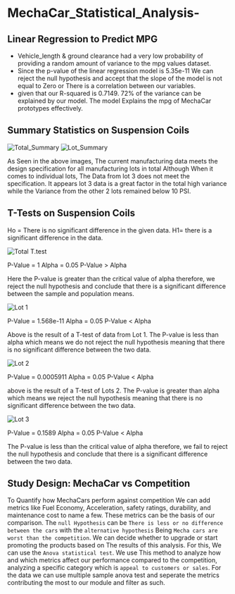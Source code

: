 # MechaCar_Statistical_Analysis-
## Linear Regression to Predict MPG
- Vehicle_length & ground clearance had a very low probability of providing a random amount of variance to the mpg values dataset.
- Since the p-value of the linear regression model is 5.35e-11 We can reject the null hypothesis and accept that the slope of the model is not equal to Zero or There is a correlation between our variables.
- given that our R-squared is 0.7149. 72% of the variance can be explained by our model. The model Explains the mpg of MechaCar prototypes effectively.

## Summary Statistics on Suspension Coils
![Total_Summary](https://github.com/Donik22/MechaCar_Statistical_Analysis-/blob/main/images/Total_Summary.PNG)
![Lot_Summary](https://github.com/Donik22/MechaCar_Statistical_Analysis-/blob/main/images/Lot_Summary.PNG)

As Seen in the above images, The current manufacturing data meets the design specification for all manufacturing lots in total Although When it comes to individual lots, The Data from lot 3 does not meet the specification. It appears lot 3 data is a great factor in the total high variance while the Variance from the other 2 lots remained below 10 PSI.

## T-Tests on Suspension Coils

Ho = There is no significant difference in the given data.
H1= there is a significant difference in the data.


![Total T.test](https://github.com/Donik22/MechaCar_Statistical_Analysis-/blob/main/images/T-test%20Total.PNG)

P-Value = 1 Alpha = 0.05
P-Value > Alpha

Here the P-value is greater than the critical value of alpha therefore, we reject the null hypothesis and conclude that there is a significant difference between the sample and population means.

![Lot 1](https://github.com/Donik22/MechaCar_Statistical_Analysis-/blob/main/images/T-test%20Lot%201.PNG)

P-Value = 1.568e-11 Alpha = 0.05
P-Value < Alpha

Above is the result of a T-test of data from Lot 1. The P-value is less than alpha which means we do not reject the null hypothesis meaning that there is no significant difference between the two data.

![Lot 2](https://github.com/Donik22/MechaCar_Statistical_Analysis-/blob/main/images/T-test%20Lot%202.PNG)

P-Value = 0.0005911 Alpha = 0.05
P-Value < Alpha

above is the result of a T-test of Lots 2. The P-value is greater than alpha which means we reject the null hypothesis meaning that there is no significant difference between the two data.

![Lot 3](https://github.com/Donik22/MechaCar_Statistical_Analysis-/blob/main/images/T-test%20Lot%203.PNG)

P-Value = 0.1589 Alpha = 0.05
P-Value < Alpha

The P-value is less than the critical value of alpha therefore, we fail to reject the null hypothesis and conclude that there is a significant difference between the two data.

## Study Design: MechaCar vs Competition

To Quantify how MechaCars perform against competition We can add metrics like Fuel Economy, Acceleration, safety ratings, durability, and maintenance cost to name a few. These metrics can be the basis of our comparison. The `null Hypothesis` can be `There is less or no difference between the cars` with the `alternative hypothesis` Being `Mecha cars are worst than the competition`. We can decide whether to upgrade or start promoting the products based on The results of this analysis. For this, We can use the `Anova statistical test`. We use This method to analyze how and which metrics affect our performance compared to the competition, analyzing a specific category which is `appeal to customers or sales`. For the data we can use multiple sample anova test and seperate the metrics contributing the most to our module and filter as such.
